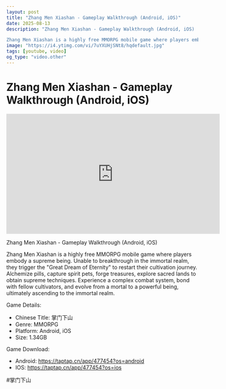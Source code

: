 ```yaml
---
layout: post
title: "Zhang Men Xiashan - Gameplay Walkthrough (Android, iOS)"
date: 2025-08-13
description: "Zhang Men Xiashan - Gameplay Walkthrough (Android, iOS)

Zhang Men Xiashan is a highly free MMORPG mobile game where players embody a supreme being. Una..."
image: "https://i4.ytimg.com/vi/7uYXUHjSNt8/hqdefault.jpg"
tags: [youtube, video]
og_type: "video.other"
---
```


<script type="application/ld+json">
{
  "@context": "http://schema.org",
  "@type": "VideoObject",
  "name": "Zhang Men Xiashan - Gameplay Walkthrough (Android, iOS)",
  "description": "Zhang Men Xiashan - Gameplay Walkthrough (Android, iOS)\n\nZhang Men Xiashan is a highly free MMORPG mobile game where players embody a supreme being. Unable to breakthrough in the immortal realm, they trigger the \\\"Great Dream of Eternity\\\" to restart their cultivation journey. Alchemize pills, capture spirit pets, forge treasures, explore sacred lands to obtain supreme techniques. Experience a complex combat system, bond with fellow cultivators, and evolve from a mortal to a powerful being, ultimately ascending to the immortal realm.\n\nGame Details:\n\n- Chinese Title: \u638c\u95e8\u4e0b\u5c71\n- Genre: MMORPG\n- Platform: Android, iOS\n- Size: 1.34GB\n\nGame Download:\n\n- Android: https://taptap.cn/app/477454?os=android\n- IOS: https://taptap.cn/app/477454?os=ios\n\n#\u638c\u95e8\u4e0b\u5c71",
  "thumbnailUrl": "https://i4.ytimg.com/vi/7uYXUHjSNt8/hqdefault.jpg",
  "uploadDate": "2025-08-13T15:00:11",
  "embedUrl": "https://www.youtube.com/embed/7uYXUHjSNt8",
  "publisher": {
    "@type": "Person",
    "name": "Celo Zaga"
  },
  "mainEntityOfPage": {
    "@type": "WebPage",
    "@id": "https://celozaga.github.io/2025/08/13/zhang-men-xiashan---gameplay-walkthrough-(android,-ios)-7uYXUHjSNt8.html"
  },
  "duration": "PT0M0S"
}
</script>

<script type="application/ld+json">
{
  "@context": "http://schema.org",
  "@type": "BlogPosting",
  "headline": "Zhang Men Xiashan - Gameplay Walkthrough (Android, iOS)",
  "image": "https://i4.ytimg.com/vi/7uYXUHjSNt8/hqdefault.jpg",
  "publisher": {
    "@type": "Person",
    "name": "Celo Zaga"
  },
  "url": "https://celozaga.github.io/2025/08/13/zhang-men-xiashan---gameplay-walkthrough-(android,-ios)-7uYXUHjSNt8.html",
  "datePublished": "2025-08-13T15:00:11",
  "dateCreated": "2025-08-13T15:00:11",
  "dateModified": "2025-08-13T15:00:11",
  "description": "Zhang Men Xiashan - Gameplay Walkthrough (Android, iOS)\n\nZhang Men Xiashan is a highly free MMORPG mobile game where players embody a supreme being. Una...",
  "author": {
    "@type": "Person",
    "name": "Celo Zaga"
  },
  "mainEntityOfPage": {
    "@type": "WebPage",
    "@id": "https://celozaga.github.io/2025/08/13/zhang-men-xiashan---gameplay-walkthrough-(android,-ios)-7uYXUHjSNt8.html"
  }
}
</script>

<h1 class="youtube-post-title">Zhang Men Xiashan - Gameplay Walkthrough (Android, iOS)</h1>

<iframe width="560" height="315" src="https://www.youtube.com/embed/7uYXUHjSNt8" class="youtube-post-embed" frameborder="0" allowfullscreen></iframe>

<p class="youtube-post-description">Zhang Men Xiashan - Gameplay Walkthrough (Android, iOS)

Zhang Men Xiashan is a highly free MMORPG mobile game where players embody a supreme being. Unable to breakthrough in the immortal realm, they trigger the "Great Dream of Eternity" to restart their cultivation journey. Alchemize pills, capture spirit pets, forge treasures, explore sacred lands to obtain supreme techniques. Experience a complex combat system, bond with fellow cultivators, and evolve from a mortal to a powerful being, ultimately ascending to the immortal realm.

Game Details:

- Chinese Title: 掌门下山
- Genre: MMORPG
- Platform: Android, iOS
- Size: 1.34GB

Game Download:

- Android: https://taptap.cn/app/477454?os=android
- IOS: https://taptap.cn/app/477454?os=ios

#掌门下山</p>
